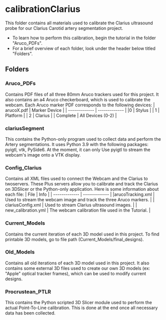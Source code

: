 # calibrationClarius

This folder contains all materials used to calibrate the Clarius ultrasound probe for our Clarius Carotid artery segmentation project.
- To learn how to perform this calibration, begin the tutorial in the folder "Aruco_PDFs".
- For a brief overview of each folder, look under the header below titled "Folders".

## Folders
### Aruco_PDFs
Contains PDF files of all three 80mm Aruco trackers used for this project. It also contains an a4 Aruco checkerboard, which is used to calibrate the webcam.
Each Aruco marker PDF corresponds to the following devices:
| arucoX.pdf  | Marker Device |
| ------------- | ------------- |
|0  | Stylus  |
| 1  | Platform  |
| 2  | Clarius  |
| Complete  | All Devices (0-2) |

### clariusSegment
This contains the Python-only program used to collect data and perform the Artery segmentations. It uses Python 3.9 with the following packages: pyigtl, vtk, PySide6. At the moment, it can only Use pyigtl to stream the webcam's image onto a VTK display.

### Config_Clarius
Contains all XML files used to connect the Webcam and the Clarius to twoservers. These Plus servers allow you to calibrate and track the Clarius on 3DSlicer or the Python-only application. Here is some information about each file:
| File  | Info |
| ------------- | ------------- |
|arucoTracking.xml  | Used to stream the webcam image and track the three Aruco markers. |
| clariusConfig.xml  | Used to stream Clarius ultrasound images. |
| new_calibration.yml  | The webcam calibration file used in the Tutorial. |

### Current_Models
Contains the current iteration of each 3D model used in this project. To find printable 3D models, go to file path (Current_Models/final_designs).

### Old_Models
Contains all old iterations of each 3D model used in this project. It also contains some external 3D files used to create our own 3D models (ex: "Apple" optical tracker frames), which can be used to modify current designs.

### Procrustean_PTLR
This contains the Python scripted 3D Slicer module used to perform the actual Point-To-Line calibration. This is done at the end once all necessary data has been collected.
